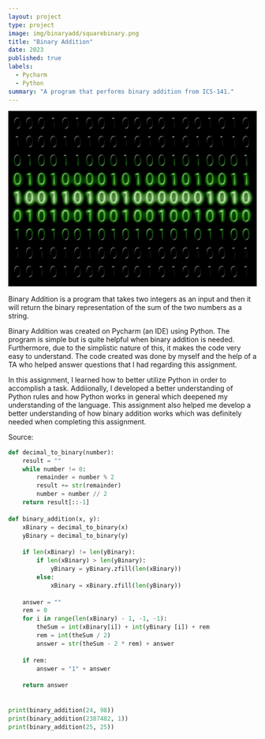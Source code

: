 ```yaml
---
layout: project
type: project
image: img/binaryadd/squarebinary.png
title: "Binary Addition"
date: 2023
published: true
labels:
  - Pycharm
  - Python
summary: "A program that performs binary addition from ICS-141."
---
```


<img class="img-fluid" src="../img/binaryadd/binarypic.jpg">

Binary Addition is a program that takes two integers as an input and then it will return the binary representation of the sum of the two numbers as a string. 

Binary Addition was created on Pycharm (an IDE) using Python. The program is simple but is quite helpful when binary addition is needed. Furthermore, due to the simplistic nature of this, it makes the code very easy to understand. The code created was done by myself and the help of a TA who helped answer questions that I had regarding this assignment.

In this assignment, I learned how to better utilize Python in order to accomplish a task. Addiionally, I developed a better understanding of Python rules and how Python works in general which deepened my understanding of the language. This assignment also helped me develop a better understanding of how binary addition works which was definitely needed when completing this assignment. 

Source:

```py
def decimal_to_binary(number):
    result = ""
    while number != 0:
        remainder = number % 2
        result += str(remainder)
        number = number // 2
    return result[::-1]

def binary_addition(x, y):
    xBinary = decimal_to_binary(x)
    yBinary = decimal_to_binary(y)

    if len(xBinary) != len(yBinary):
        if len(xBinary) > len(yBinary):
            yBinary = yBinary.zfill(len(xBinary))
        else:
            xBinary = xBinary.zfill(len(yBinary))

    answer = ""
    rem = 0
    for i in range(len(xBinary) - 1, -1, -1):
        theSum = int(xBinary[i]) + int(yBinary [i]) + rem
        rem = int(theSum / 2)
        answer = str(theSum - 2 * rem) + answer

    if rem:
        answer = "1" + answer

    return answer


print(binary_addition(24, 98))
print(binary_addition(2387482, 1))
print(binary_addition(25, 25))
```
